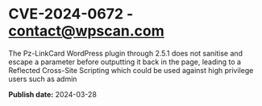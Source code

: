 # CVE-2024-0672 - contact@wpscan.com

The Pz-LinkCard WordPress plugin through 2.5.1 does not sanitise and escape a parameter before outputting it back in the page, leading to a Reflected Cross-Site Scripting which could be used against high privilege users such as admin

**Publish date:** 2024-03-28
